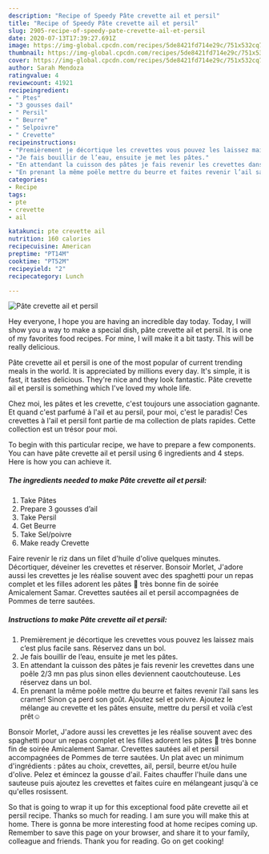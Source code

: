 ```yaml
---
description: "Recipe of Speedy Pâte crevette ail et persil"
title: "Recipe of Speedy Pâte crevette ail et persil"
slug: 2905-recipe-of-speedy-pate-crevette-ail-et-persil
date: 2020-07-13T17:39:27.691Z
image: https://img-global.cpcdn.com/recipes/5de8421fd714e29c/751x532cq70/pate-crevette-ail-et-persil-photo-principale-de-la-recette.jpg
thumbnail: https://img-global.cpcdn.com/recipes/5de8421fd714e29c/751x532cq70/pate-crevette-ail-et-persil-photo-principale-de-la-recette.jpg
cover: https://img-global.cpcdn.com/recipes/5de8421fd714e29c/751x532cq70/pate-crevette-ail-et-persil-photo-principale-de-la-recette.jpg
author: Sarah Mendoza
ratingvalue: 4
reviewcount: 41921
recipeingredient:
- " Ptes"
- "3 gousses dail"
- " Persil"
- " Beurre"
- " Selpoivre"
- " Crevette"
recipeinstructions:
- "Premièrement je décortique les crevettes vous pouvez les laissez mais c’est plus facile sans. Réservez dans un bol."
- "Je fais bouillir de l’eau, ensuite je met les pâtes."
- "En attendant la cuisson des pâtes je fais revenir les crevettes dans une poêle 2/3 mn pas plus sinon elles deviennent caoutchouteuse. Les réservez dans un bol."
- "En prenant la même poêle mettre du beurre et faites revenir l’ail sans les cramer! Sinon ça perd son goût. Ajoutez sel et poivre. Ajoutez le mélange au crevette et les pâtes ensuite, mettre du persil et voilà c’est prêt☺️"
categories:
- Recipe
tags:
- pte
- crevette
- ail

katakunci: pte crevette ail 
nutrition: 160 calories
recipecuisine: American
preptime: "PT14M"
cooktime: "PT52M"
recipeyield: "2"
recipecategory: Lunch

---
```



![Pâte crevette ail et persil](https://img-global.cpcdn.com/recipes/5de8421fd714e29c/751x532cq70/pate-crevette-ail-et-persil-photo-principale-de-la-recette.jpg)

Hey everyone, I hope you are having an incredible day today. Today, I will show you a way to make a special dish, pâte crevette ail et persil. It is one of my favorites food recipes. For mine, I will make it a bit tasty. This will be really delicious.

Pâte crevette ail et persil is one of the most popular of current trending meals in the world. It is appreciated by millions every day. It's simple, it is fast, it tastes delicious. They're nice and they look fantastic. Pâte crevette ail et persil is something which I've loved my whole life.

Chez moi, les pâtes et les crevette, c&#39;est toujours une association gagnante. Et quand c&#39;est parfumé à l&#39;ail et au persil, pour moi, c&#39;est le paradis! Ces crevettes à l&#39;ail et persil font partie de ma collection de plats rapides. Cette collection est un trésor pour moi.


To begin with this particular recipe, we have to prepare a few components. You can have pâte crevette ail et persil using 6 ingredients and 4 steps. Here is how you can achieve it.

<!--inarticleads1-->

##### The ingredients needed to make Pâte crevette ail et persil:

1. Take  Pâtes
1. Prepare 3 gousses d’ail
1. Take  Persil
1. Get  Beurre
1. Take  Sel/poivre
1. Make ready  Crevette


Faire revenir le riz dans un filet d&#39;huile d&#39;olive quelques minutes. Décortiquer, déveiner les crevettes et réserver. Bonsoir Morlet, J&#39;adore aussi les crevettes je les réalise souvent avec des spaghetti pour un repas complet et les filles adorent les pâtes 🙂 très bonne fin de soirée Amicalement Samar. Crevettes sautées ail et persil accompagnées de Pommes de terre sautées. 

<!--inarticleads2-->

##### Instructions to make Pâte crevette ail et persil:

1. Premièrement je décortique les crevettes vous pouvez les laissez mais c’est plus facile sans. Réservez dans un bol.
1. Je fais bouillir de l’eau, ensuite je met les pâtes.
1. En attendant la cuisson des pâtes je fais revenir les crevettes dans une poêle 2/3 mn pas plus sinon elles deviennent caoutchouteuse. Les réservez dans un bol.
1. En prenant la même poêle mettre du beurre et faites revenir l’ail sans les cramer! Sinon ça perd son goût. Ajoutez sel et poivre. Ajoutez le mélange au crevette et les pâtes ensuite, mettre du persil et voilà c’est prêt☺️


Bonsoir Morlet, J&#39;adore aussi les crevettes je les réalise souvent avec des spaghetti pour un repas complet et les filles adorent les pâtes 🙂 très bonne fin de soirée Amicalement Samar. Crevettes sautées ail et persil accompagnées de Pommes de terre sautées. Un plat avec un minimum d&#39;ingrédients : pâtes au choix, crevettes, ail, persil, beurre et/ou huile d&#39;olive. Pelez et émincez la gousse d&#39;ail. Faites chauffer l&#39;huile dans une sauteuse puis ajoutez les crevettes et faites cuire en mélangeant jusqu&#39;à ce qu&#39;elles rosissent. 

So that is going to wrap it up for this exceptional food pâte crevette ail et persil recipe. Thanks so much for reading. I am sure you will make this at home. There is gonna be more interesting food at home recipes coming up. Remember to save this page on your browser, and share it to your family, colleague and friends. Thank you for reading. Go on get cooking!
